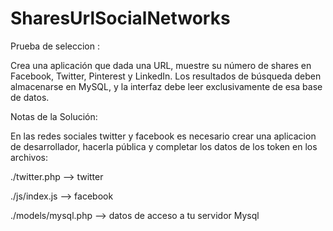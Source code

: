 # SharesUrlSocialNetworks

Prueba de seleccion :

Crea una aplicación que dada una URL, muestre su número de shares en Facebook, Twitter, Pinterest y LinkedIn. Los resultados de búsqueda deben almacenarse en MySQL, y la interfaz debe leer exclusivamente de esa base de datos.

Notas de la Solución: 

En las redes sociales twitter y facebook es necesario crear una aplicacion de desarrollador, hacerla pública y completar los datos de los token en los archivos: 

./twitter.php --> twitter

./js/index.js --> facebook

./models/mysql.php --> datos de acceso a tu servidor Mysql
